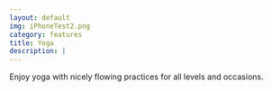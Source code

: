 ```yaml
---
layout: default
img: iPhoneTest2.png
category: features
title: Yoga
description: |
---
```


Enjoy yoga with nicely flowing practices for all levels and occasions.
